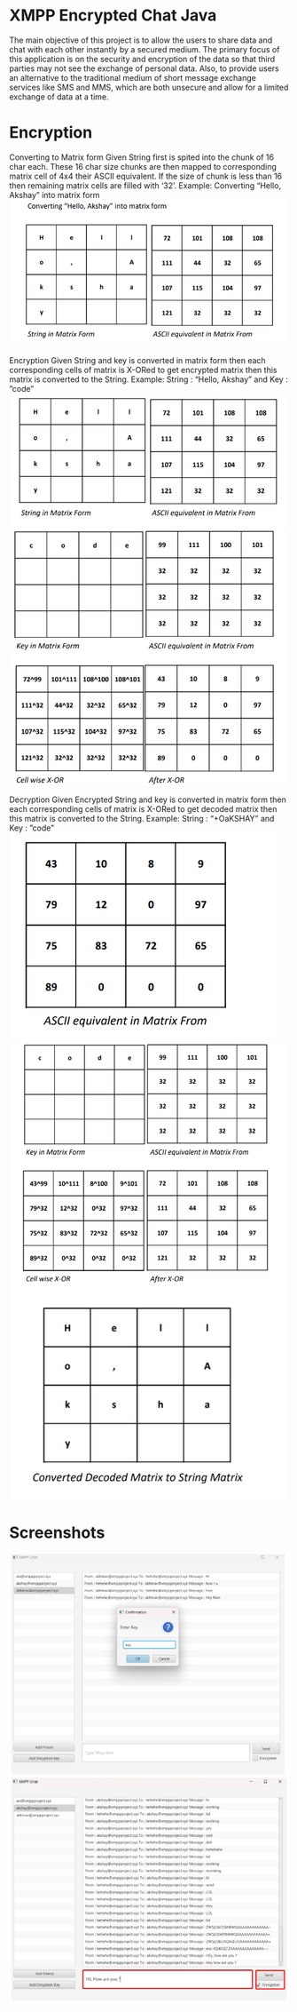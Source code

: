 
# XMPP Encrypted Chat Java

The main objective of this project is to allow the users to share data and chat with each
other instantly by a secured medium. The primary focus of this application is on the
security and encryption of the data so that third parties may not see the exchange of
personal data. Also, to provide users an alternative to the traditional medium of short
message exchange services like SMS and MMS, which are both unsecure and allow for a
limited exchange of data at a time.

# Encryption
Converting to Matrix form
Given String first is spited into the chunk of 16 char each. These 16 char size chunks
are then mapped to corresponding matrix cell of 4x4 their ASCII equivalent. If the size of
chunk is less than 16 then remaining matrix cells are filled with ‘32’.
Example:
Converting “Hello, Akshay” into matrix form
![](S1.png)

Encryption
Given String and key is converted in matrix form then each corresponding cells of
matrix is X-ORed to get encrypted matrix then this matrix is converted to the String.
Example: String : “Hello, Akshay” and Key : ”code”
![](Screenshot_1.png)
![](Screenshot_2.png)


Decryption
Given Encrypted String and key is converted in matrix form then each corresponding
cells of matrix is X-ORed to get decoded matrix then this matrix is converted to the String.
Example: String : “+OaKSHAY” and Key : ”code”
![](Screenshot_3.png)
![](Screenshot_4.png)
![](Screenshot_5.png)

# Screenshots
![](Screenshot_6.png)
![](Screenshot_7.png)
